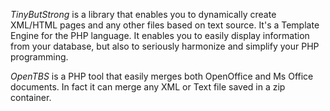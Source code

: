 *TinyButStrong* is a library that enables you to dynamically create XML/HTML pages and any other files based on text source. It's a Template Engine for the PHP language. It enables you to easily display information from your database, but also to seriously harmonize and simplify your PHP programming.

*OpenTBS* is a PHP tool that easily merges both OpenOffice and Ms Office documents. In fact it can merge any XML or Text file saved in a zip container.
